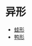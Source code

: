 # 异形

* [蛙形](https://github.com/FofightFong/Learnrut/blob/main/poqbdb/biology/Alien/frog_shape.hip)
* [鸭形](https://github.com/FofightFong/Learnrut/blob/main/poqbdb/biology/Alien/duck_shape.hip)
